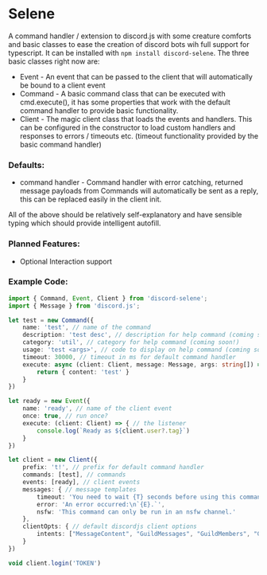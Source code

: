 # Selene
A command handler / extension to discord.js with some creature comforts and basic classes to ease the creation of discord bots wih full support for typescript.
It can be installed with `npm install discord-selene`.
The three basic classes right now are:
* Event - An event that can be passed to the client that will automatically be bound to a client event
* Command - A basic command class that can be executed with cmd.execute(), it has some properties that work with the default command handler to provide basic functionality.
* Client - The magic client class that loads the events and handlers. This can be configured in the constructor to load custom handlers and responses to errors / timeouts etc. (timeout functionality provided by the basic command handler)

### Defaults:
* command handler - Command handler with error catching, returned message payloads from Commands will automatically be sent as a reply, this can be replaced easily in the client init.

All of the above should be relatively self-explanatory and have sensible typing which should provide intelligent autofill.
### Planned Features:
* Optional Interaction support

### Example Code:
```ts
import { Command, Event, Client } from 'discord-selene';
import { Message } from 'discord.js';

let test = new Command({
	name: 'test', // name of the command
	description: 'test desc', // description for help command (coming soon!)
	category: 'util', // category for help command (coming soon!)
	usage: 'test <args>', // code to display on help command (coming soon!)
	timeout: 30000, // timeout in ms for default command handler
	execute: async (client: Client, message: Message, args: string[]) => {
		return { content: 'test' }
	}
})

let ready = new Event({
	name: 'ready', // name of the client event
	once: true, // run once?
	execute: (client: Client) => { // the listener
		console.log(`Ready as ${client.user?.tag}`)
	}
})

let client = new Client({
	prefix: 't!', // prefix for default command handler
	commands: [test], // commands
	events: [ready], // client events
	messages: { // message templates
		timeout: 'You need to wait {T} seconds before using this command again.',
		error: 'An error occurred:\n`{E}.`',
		nsfw: 'This command can only be run in an nsfw channel.'
	},
	clientOpts: { // default discordjs client options
		intents: ["MessageContent", "GuildMessages", "GuildMembers", "Guilds"]
	}
})

void client.login('TOKEN')
```